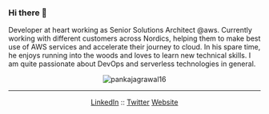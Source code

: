 ### Hi there 👋

Developer at heart working as Senior Solutions Architect @aws. Currently working with different customers across Nordics, helping them to make best use of AWS services and accelerate their journey to cloud. In his spare time, he enjoys running into the woods and loves to learn new technical skills. I am quite passionate about DevOps and serverless technologies in general.


<p align="center"> <img src="https://github-readme-stats.vercel.app/api?username=pankajagrawal16&show_icons=true" alt="pankajagrawal16" /> </p>

--- 
<p align="center">
  <a href="https://www.linkedin.com/in/steve-houel/">LinkedIn</a> ::
  <a href="https://twitter.com/agrawalpankaj16">Twitter</a>
  <a href="https://www.me.pankaagr.cloud/">Website</a>
</p>
